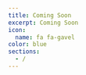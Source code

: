 ```yaml
---
title: Coming Soon
excerpt: Coming Soon
icon:
  name: fa fa-gavel
color: blue
sections:
  - /
---
```


